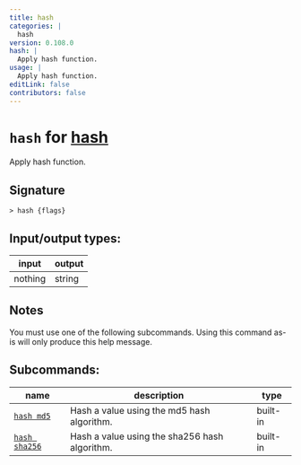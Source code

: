 ```yaml
---
title: hash
categories: |
  hash
version: 0.108.0
hash: |
  Apply hash function.
usage: |
  Apply hash function.
editLink: false
contributors: false
---
```

<!-- This file is automatically generated. Please edit the command in https://github.com/nushell/nushell instead. -->

# `hash` for [hash](/commands/categories/hash.md)

<div class='command-title'>Apply hash function.</div>

## Signature

```> hash {flags} ```


## Input/output types:

| input   | output |
| ------- | ------ |
| nothing | string |
## Notes
You must use one of the following subcommands. Using this command as-is will only produce this help message.

## Subcommands:

| name                                           | description                                   | type     |
| ---------------------------------------------- | --------------------------------------------- | -------- |
| [`hash md5`](/commands/docs/hash_md5.md)       | Hash a value using the md5 hash algorithm.    | built-in |
| [`hash sha256`](/commands/docs/hash_sha256.md) | Hash a value using the sha256 hash algorithm. | built-in |